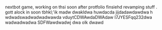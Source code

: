 nextbot game, working on thsi soon after protfolio finsiehd revamping stuff
.
gott alock in soon tbhkl;'ik
madw
dwakldwa
huwdacda
jijdadawdawdwa h
wdwadswadwadwadwawda
vduytCDWAwdaDWAdaw
I7JYESFqq232dwa
wadwadwadwa
SDFWawdwadwj
dwa
olk
dwawd
